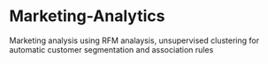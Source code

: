 # Marketing-Analytics
Marketing analysis using RFM analaysis,  unsupervised clustering for automatic customer segmentation and association rules
